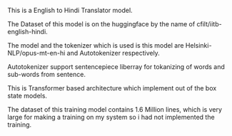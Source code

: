 This is a English to Hindi Translator model.

The Dataset of this model is on the huggingface by the name of cfilt/iitb-english-hindi.

The model and the tokenizer which is used is this model are Helsinki-NLP/opus-mt-en-hi and Autotokenizer respectively.

Autotokenizer support sentencepiece liberray for tokanizing of words and sub-words from sentence.

This is Transformer based architecture which implement out of the box state models.

The dataset of this training model contains 1.6 Million lines, which is very large for making a training on my system so i had not implemented the training. 
